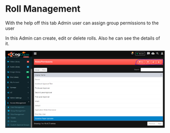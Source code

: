 # Roll Management

With the help off this tab Admin user can assign group permissions to the user 

In this Admin can create, edit or delete rolls. Also he can see the details of it.

![](../../.gitbook/assets/image%20%2871%29.png)


